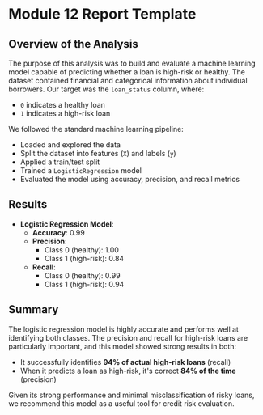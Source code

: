 # Module 12 Report Template

## Overview of the Analysis

The purpose of this analysis was to build and evaluate a machine learning model capable of predicting whether a loan is high-risk or healthy. The dataset contained financial and categorical information about individual borrowers. Our target was the `loan_status` column, where:

- `0` indicates a healthy loan
- `1` indicates a high-risk loan

We followed the standard machine learning pipeline:
- Loaded and explored the data
- Split the dataset into features (`X`) and labels (`y`)
- Applied a train/test split
- Trained a `LogisticRegression` model
- Evaluated the model using accuracy, precision, and recall metrics

## Results

* **Logistic Regression Model**:
  - **Accuracy**: 0.99
  - **Precision**:
    - Class 0 (healthy): 1.00
    - Class 1 (high-risk): 0.84
  - **Recall**:
    - Class 0 (healthy): 0.99
    - Class 1 (high-risk): 0.94

## Summary

The logistic regression model is highly accurate and performs well at identifying both classes. The precision and recall for high-risk loans are particularly important, and this model showed strong results in both:

- It successfully identifies **94% of actual high-risk loans** (recall)
- When it predicts a loan as high-risk, it's correct **84% of the time** (precision)

Given its strong performance and minimal misclassification of risky loans, we recommend this model as a useful tool for credit risk evaluation.
